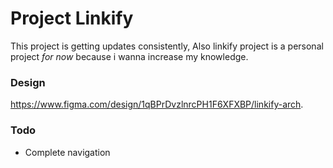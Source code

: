 # Project Linkify
This project is getting updates consistently, Also linkify project is a personal project *for now* because i wanna increase my knowledge. 

### Design
https://www.figma.com/design/1qBPrDvzlnrcPH1F6XFXBP/linkify-arch.

### Todo
- Complete navigation